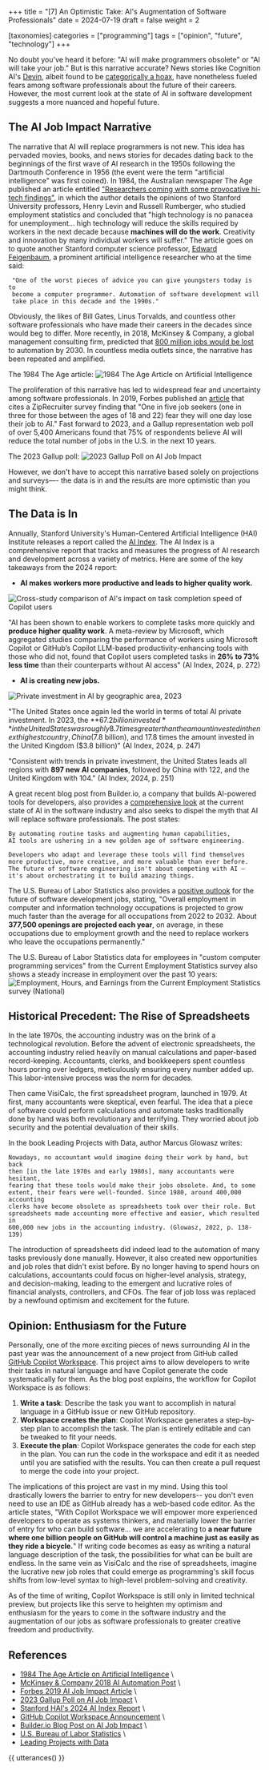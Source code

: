 +++
title = "[7] An Optimistic Take: AI's Augmentation of Software Professionals"
date = 2024-07-19
draft = false
weight = 2

[taxonomies]
categories = ["programming"]
tags = ["opinion", "future", "technology"]
+++

No doubt you've heard it before: "AI will make programmers obsolete" or "AI will take your job." But is this narrative accurate? News stories like Cognition AI's [Devin](https://www.cognition.ai/blog/introducing-devin), albeit found to be [categorically a hoax](https://www.youtube.com/watch?v=tNmgmwEtoWE&t=611s), have nonetheless fueled fears among software professionals about the future of their careers. However, the most current look at the state of AI in software development suggests a more nuanced and hopeful future.

<!-- more -->

## The AI Job Impact Narrative

The narrative that AI will replace programmers is not new. This idea has pervaded movies, books, and news stories for decades dating back to the beginnings of the first wave of AI research in the 1950s following the Dartmouth Conference in 1956 (the event were the term "artificial intelligence" was first coined). In 1984, the Australian newspaper The Age published an article entitled ["Researchers coming with some provocative hi-tech findings"](https://books.google.com/books?id=eTRVAAAAIBAJ&pg=PA38&dq=artificial+intelligence+jobs&article_id=6556,2471720&hl=en&sa=X&ved=2ahUKEwit047aoLSHAxV-JkQIHSGAAHUQ6AF6BAgIEAI#v=onepage&q=artificial%20intelligence%20jobs&f=false), in which the author details the opinions of two Stanford University professors, Henry Levin and Russell Rumberger, who studied employment statistics and concluded that "high technology is no panacea for unemployment... high technology will reduce the skills required by workers in the next decade because **machines will do the work**. Creativity and innovation by many individual workers will suffer." The article goes on to quote another Stanford computer science professor, [Edward Feigenbaum](https://en.wikipedia.org/wiki/Edward_Feigenbaum), a prominent artificial intelligence researcher who at the time said:

```
 "One of the worst pieces of advice you can give youngsters today is to
 become a computer programmer. Automation of software development will
 take place in this decade and the 1990s."
```

Obviously, the likes of Bill Gates, Linus Torvalds, and countless other software professionals who have made their careers in the decades since would beg to differ. More recently, in 2018, McKinsey & Company, a global management consulting firm, predicted that [800 million jobs would be lost](https://www.mckinsey.com/featured-insights/future-of-work/ai-automation-and-the-future-of-work-ten-things-to-solve-for) to automation by 2030. In countless media outlets since, the narrative has been repeated and amplified.

The 1984 The Age article:
![1984 The Age Article on Artificial Intelligence](1984-the-age-article.png)

The proliferation of this narrative has led to widespread fear and uncertainty among software professionals. In 2019, Forbes published an [article](https://www.forbes.com/sites/gilpress/2019/07/15/is-ai-going-to-be-a-jobs-killer-new-reports-about-the-future-of-work/) that cites a ZipRecruiter survey finding that "One in five job seekers (one in three for those between the ages of 18 and 22) fear they will one day lose their job to AI." Fast forward to 2023, and a Gallup representation web poll of over 5,400 Americans found that 75% of respondents believe AI will reduce the total number of jobs in the U.S. in the next 10 years.

The 2023 Gallup poll:
![2023 Gallup Poll on AI Job Impact](2023-gallup-survey.png)

However, we don't have to accept this narrative based solely on projections and surveys—- the data is in and the results are more optimistic than you might think.

## The Data is In

Annually, Stanford University's Human-Centered Artificial Intelligence (HAI) Institute releases a report called the [AI Index](https://aiindex.stanford.edu/report/). The AI Index is a comprehensive report that tracks and measures the progress of AI research and development across a variety of metrics. Here are some of the key takeaways from the 2024 report:

- **AI makes workers more productive and leads to higher quality work.**

![Cross-study comparison of AI's impact on task completion speed of Copilot users](copilot-productive.jpg)

"AI has been shown to enable workers to complete tasks more quickly and **produce higher quality work**. A meta-review by Microsoft, which
aggregated studies comparing the performance of workers using Microsoft Copilot or GitHub’s Copilot LLM-based productivity-enhancing tools with those who did not, found that Copilot users completed tasks in **26% to 73% less time** than their counterparts without AI access" (AI Index, 2024, p. 272)

- **AI is creating new jobs.**

![Private investment in AI by geographic area, 2023](ai-private-investment.png)

"The United States once again led the world in terms of total AI private investment. In 2023, the **$67.2 billion invested** in the United States was roughly 8.7 times greater than the amount invested in the next highest country, China ($7.8 billion), and 17.8 times the amount invested in the United Kingdom ($3.8 billion)" (AI Index, 2024, p. 247)

"Consistent with trends in private investment, the United States leads all regions with **897 new AI companies**, followed by China with 122, and the United Kingdom with 104." (AI Index, 2024, p. 251)

A great recent blog post from Builder.io, a company that builds AI-powered tools for developers, also provides a [comprehensive look](https://www.builder.io/blog/ai-jobs-truth) at the current state of AI in the software industry and also seeks to dispel the myth that AI will replace software professionals. The post states:

```
By automating routine tasks and augmenting human capabilities,
AI tools are ushering in a new golden age of software engineering.

Developers who adapt and leverage these tools will find themselves
more productive, more creative, and more valuable than ever before.
The future of software engineering isn't about competing with AI —
it's about orchestrating it to build amazing things.
```

The U.S. Bureau of Labor Statistics also provides a [positive outlook](https://www.bls.gov/ooh/computer-and-information-technology/home.htm) for the future of software development jobs, stating, "Overall employment in computer and information technology occupations is projected to grow much faster than the average for all occupations from 2022 to 2032. About **377,500 openings are projected each year**, on average, in these occupations due to employment growth and the need to replace workers who leave the occupations permanently."

The U.S. Bureau of Labor Statistics data for employees in "custom computer programming services" from the Current Employment Statistics survey also shows a steady increase in employment over the past 10 years:
![Employment, Hours, and Earnings from the Current Employment Statistics survey (National)](bls-programming.png)

## Historical Precedent: The Rise of Spreadsheets

In the late 1970s, the accounting industry was on the brink of a technological revolution. Before the advent of electronic spreadsheets, the accounting industry relied heavily on manual calculations and paper-based record-keeping. Accountants, clerks, and bookkeepers spent countless hours poring over ledgers, meticulously ensuring every number added up. This labor-intensive process was the norm for decades.

Then came VisiCalc, the first spreadsheet program, launched in 1979. At first, many accountants were skeptical, even fearful. The idea that a piece of software could perform calculations and automate tasks traditionally done by hand was both revolutionary and terrifying. They worried about job security and the potential devaluation of their skills.

In the book Leading Projects with Data, author Marcus Glowasz writes:

```
Nowadays, no accountant would imagine doing their work by hand, but back
then [in the late 1970s and early 1980s], many accountants were hesitant,
fearing that these tools would make their jobs obsolete. And, to some
extent, their fears were well-founded. Since 1980, around 400,000 accounting
clerks have become obsolete as spreadsheets took over their role. But
spreadsheets made accounting more effective and easier, which resulted in
600,000 new jobs in the accounting industry. (Glowasz, 2022, p. 138-139)
```

The introduction of spreadsheets did indeed lead to the automation of many tasks previously done manually. However, it also created new opportunities and job roles that didn't exist before. By no longer having to spend hours on calculations, accountants could focus on higher-level analysis, strategy, and decision-making, leading to the emergent and lucrative roles of financial analysts, controllers, and CFOs. The fear of job loss was replaced by a newfound optimism and excitement for the future.

## Opinion: Enthusiasm for the Future

Personally, one of the more exciting pieces of news surrounding AI in the past year was the announcement of a new project from GitHub called [GitHub Copilot Workspace](https://github.blog/2024-04-29-github-copilot-workspace/). This project aims to allow developers to write their tasks in natural language and have Copilot generate the code systematically for them. As the blog post explains, the workflow for Copilot Workspace is as follows:

1. **Write a task**: Describe the task you want to accomplish in natural language in a GitHub issue or new GitHub repository.
2. **Workspace creates the plan**: Copilot Workspace generates a step-by-step plan to accomplish the task. The plan is entirely editable and can be tweaked to fit your needs.
3. **Execute the plan**: Copilot Workspace generates the code for each step in the plan. You can run the code in the workspace and edit it as needed until you are satisfied with the results. You can then create a pull request to merge the code into your project.

The implications of this project are vast in my mind. Using this tool drastically lowers the barrier to entry for new developers-- you don't even need to use an IDE as GitHub already has a web-based code editor. As the article states, "With Copilot Workspace we will empower more experienced developers to operate as systems thinkers, and materially lower the barrier of entry for who can build software... we are accelerating to **a near future where one billion people on GitHub will control a machine just as easily as they ride a bicycle.**" If writing code becomes as easy as writing a natural language description of the task, the possibilities for what can be built are endless. In the same vein as VisiCalc and the rise of spreadsheets, imagine the lucrative new job roles that could emerge as programming's skill focus shifts from low-level syntax to high-level problem-solving and creativity.

As of the time of writing, Copilot Workspace is still only in limited technical preview, but projects like this serve to heighten my optimism and enthusiasm for the years to come in the software industry and the augmentation of our jobs as software professionals to greater creative freedom and productivity.

## References

- [1984 The Age Article on Artificial Intelligence](https://books.google.com/books?id=eTRVAAAAIBAJ&pg=PA38&dq=artificial+intelligence+jobs&article_id=6556,2471720&hl=en&sa=X&ved=2ahUKEwit047) \
- [McKinsey & Company 2018 AI Automation Post](https://www.mckinsey.com/featured-insights/future-of-work/ai-automation-and-the-future-of-work-ten-things-to-solve-for#part2) \
- [Forbes 2019 AI Job Impact Article](https://www.forbes.com/sites/gilpress/2019/07/15/is-ai-going-to-be-a-jobs-killer-new-reports-about-the-future-of-work/) \
- [2023 Gallup Poll on AI Job Impact](https://news.gallup.com/opinion/gallup/510635/three-four-americans-believe-reduce-jobs.aspx) \
- [Stanford HAI's 2024 AI Index Report](https://aiindex.stanford.edu/report/) \
- [GitHub Copilot Workspace Announcement](https://github.blog/2024-04-29-github-copilot-workspace/) \
- [Builder.io Blog Post on AI Job Impact](https://www.builder.io/blog/ai-jobs-truth) \
- [U.S. Bureau of Labor Statistics](https://www.bls.gov/ooh/computer-and-information-technology/home.htm) \
- [Leading Projects with Data](https://www.google.com/books/edition/Leading_Projects_with_Data/VQKeEAAAQBAJ?hl=en&gbpv=1&dq=visicalc+accountants+jobs+obsolete&pg=PA138&printsec=frontcover)

{{ utterances() }}
